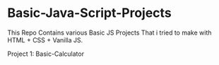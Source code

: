 # Basic-Java-Script-Projects

This Repo Contains various Basic JS Projects That i tried to make with HTML + CSS + Vanilla JS.

Project 1: Basic-Calculator